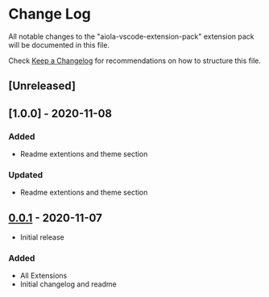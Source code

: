 # Change Log

All notable changes to the "aiola-vscode-extension-pack" extension pack will be documented in this file.

Check [Keep a Changelog](http://keepachangelog.com/) for recommendations on how to structure this file.

## [Unreleased]

## [1.0.0] - 2020-11-08
### Added
- Readme extentions and theme section

### Updated
- Readme extentions and theme section


## [0.0.1] - 2020-11-07
- Initial release
### Added
- All Extensions
- Initial changelog and readme

[0.1.0]: https://github.com/Aiola13/aiola-vscode-extension-pack/releases/tag/v0.1.0
[0.0.1]: https://github.com/Aiola13/aiola-vscode-extension-pack/releases/tag/v0.0.1